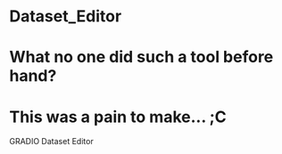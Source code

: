 # Dataset_Editor
# What no one did such a tool before hand?
# This was a pain to make... ;C

GRADIO Dataset Editor
